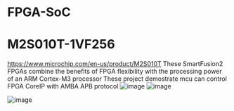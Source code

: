 # FPGA-SoC
# M2S010T-1VF256
https://www.microchip.com/en-us/product/M2S010T
These SmartFusion2 FPGAs combine the benefits of FPGA flexibility with the processing power of an ARM Cortex-M3 processor
These project demostrate mcu can control FPGA CoreIP with AMBA APB protocol 
![image](https://github.com/chtruiBen/FPGA-SoC/assets/25215577/58d85751-fb06-45de-b2b5-2951226cca9c)
![image](https://github.com/chtruiBen/FPGA-SoC/assets/25215577/61df49a6-e03b-483d-8dc0-ca5d5b72ee38)

![image](https://github.com/chtruiBen/FPGA-SoC/assets/25215577/51678eba-872d-49cc-99d0-9dccd905ff2a)

